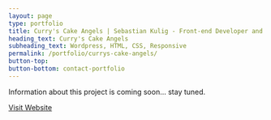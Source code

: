 ```yaml
---
layout: page
type: portfolio
title: Curry's Cake Angels | Sebastian Kulig - Front-end Developer and Web Designer
heading_text: Curry's Cake Angels
subheading_text: Wordpress, HTML, CSS, Responsive
permalink: /portfolio/currys-cake-angels/
button-top:
button-bottom: contact-portfolio
---
```


Information about this project is coming soon... stay tuned.

<div class="button-visit-website">
  <a href="http://www.curryscakeangels.com/" target="_blank" title="External link - visit www.curryscakeangels.com">Visit Website <i class="fa fa-external-link"></i></a>
</div>